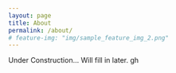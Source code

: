 ```yaml
---
layout: page
title: About
permalink: /about/
# feature-img: "img/sample_feature_img_2.png"
---
```


Under Construction... Will fill in later. gh